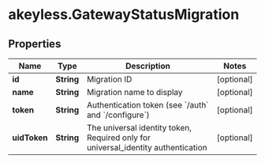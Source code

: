 # akeyless.GatewayStatusMigration

## Properties

Name | Type | Description | Notes
------------ | ------------- | ------------- | -------------
**id** | **String** | Migration ID | [optional] 
**name** | **String** | Migration name to display | [optional] 
**token** | **String** | Authentication token (see &#x60;/auth&#x60; and &#x60;/configure&#x60;) | [optional] 
**uidToken** | **String** | The universal identity token, Required only for universal_identity authentication | [optional] 


